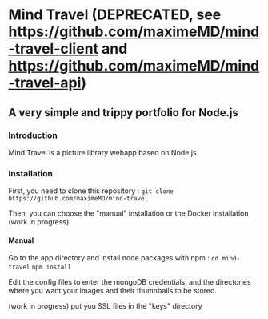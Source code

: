 # Mind Travel (DEPRECATED, see https://github.com/maximeMD/mind-travel-client and https://github.com/maximeMD/mind-travel-api)
## A very simple and trippy portfolio for Node.js

### Introduction

Mind Travel is a picture library webapp based on Node.js

### Installation

First, you need to clone this repository :
`git clone https://github.com/maximeMD/mind-travel`

Then, you can choose the "manual" installation or the Docker installation (work in progress)

#### Manual

Go to the app directory and install node packages with npm :
 `cd mind-travel`
`npm install`

Edit the config files to enter the mongoDB credentials, and the directories where you want your images and their thumnbails to be stored.

(work in progress) put you SSL files in the "keys" directory
